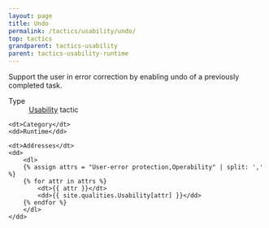 ```yaml
---
layout: page
title: Undo
permalink: /tactics/usability/undo/
top: tactics
grandparent: tactics-usability
parent: tactics-usability-runtime
---
```


Support the user in error correction by enabling undo of a previously completed task.

<dl>
    <dt>Type</dt>
    <dd><a href="{{ '/quality/usability/' | relative_url }}">Usability</a> tactic</dd>
    
    <dt>Category</dt>
    <dd>Runtime</dd>
    
    <dt>Addresses</dt>
    <dd>
        <dl>
        {% assign attrs = "User-error protection,Operability" | split: ',' %}
        {% for attr in attrs %}
            <dt>{{ attr }}</dt>
            <dd>{{ site.qualities.Usability[attr] }}</dd>
        {% endfor %}
        </dl>
    </dd>
</dl>
